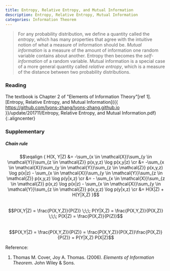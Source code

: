 ```yaml
---
title: Entropy, Relative Entropy, and Mutual Information
description: Entropy, Relative Entropy, Mutual Information
categories: Information Theorem
---
```


>  For any probability distribution, we define a quantity called the *entropy*, which has many properties that agree with the intuitive notion of what a measure of information should be. *Mutual information* is a measure of the amount of information one random variable contains about another. Entropy then becomes the *self-information* of a random variable. Mutual information is a special case of a more general quantity called *relative entropy*, which is a measure of the distance between two probability distributions.  
  
### **Reading**    
The textbook is Chapter 2 of "Elements of Information Theory"[ref 1].
[Entropy, Relative Entropy, and Mutual Information]({{ https://github.com/lyons-zhang/lyons-zhang.github.io }}/update/201711/Entropy, Relative Entropy, and Mutual Information.pdf){:.aligncenter}  
### **Supplementary**  
##### **Chain rule**  
$$\eqalign { H(X, Y|Z) &= -\sum_{x \in \mathcal{X}}\sum_{y \in \mathcal{Y}}\sum_{z \in \mathcal{Z}} p(x,y,z) \log p(x,y|z) \cr 
&= -\sum_{x \in \mathcal{X}}\sum_{y \in \mathcal{Y}}\sum_{z \in \mathcal{Z}} p(x,y,z) \log p(x|z) - \sum_{x \in \mathcal{X}}\sum_{y \in \mathcal{Y}}\sum_{z \in \mathcal{Z}} p(x,y,z) \log p(y|x,z) \cr 
&= - \sum_{x \in \mathcal{X}}\sum_{z \in \mathcal{Z}} p(x,z) \log p(x|z) - \sum_{x \in \mathcal{X}}\sum_{y \in \mathcal{Y}}\sum_{z \in \mathcal{Z}} p(x,y,z) \log p(y|x,z) \cr 
&= H(X|Z) + H(Y|X,Z) }$$   
$$P(X,Y|Z) = \frac{P(X,Y,Z)}{P(Z)} \;\;\; P(Y|X,Z) = \frac{P(X,Y,Z)}{P(X,Z)} \;\;\; P(X|Z) = \frac{P(X,Z)}{P(Z)}$$   
$$P(X,Y|Z) = \frac{P(X,Y,Z)}{P(Z)} = \frac{P(X,Y,Z)}{P(X,Z)}\frac{P(X,Z)}{P(Z)} = P(Y|X,Z) P(X|Z)$$   
    
       
Reference:  
1. Thomas M. Cover, Joy A. Thomas. (2006). *Elements of Information Theorem*. John Wiley & Sons. 
